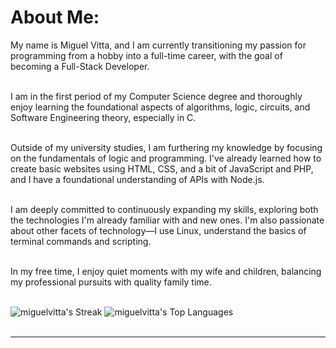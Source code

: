 
# About Me:
My name is Miguel Vitta, and I am currently transitioning my passion for programming from a hobby into a full-time career, with the goal of becoming a Full-Stack Developer. <br> <br>

I am in the first period of my Computer Science degree and thoroughly enjoy learning the foundational aspects of algorithms, logic, circuits, and Software Engineering theory, especially in C.<br> <br>

Outside of my university studies, I am furthering my knowledge by focusing on the fundamentals of logic and programming. I've already learned how to create basic websites using HTML, CSS, and a bit of JavaScript and PHP, and I have a foundational understanding of APIs with Node.js.<br> <br>

I am deeply committed to continuously expanding my skills, exploring both the technologies I'm already familiar with and new ones. I'm also passionate about other facets of technology—I use Linux, understand the basics of terminal commands and scripting. <br> <br>

In my free time, I enjoy quiet moments with my wife and children, balancing my professional pursuits with quality family time. <br> <br>

![miguelvitta's Streak](https://github-readme-streak-stats.herokuapp.com/?user=miguelvitta&theme=dark&hide_border=false)  ![miguelvitta's Top Languages](https://github-readme-stats.vercel.app/api/top-langs/?username=miguelvitta&theme=dark&show_icons=true&hide_border=true&layout=compact) <br> <br>


---


